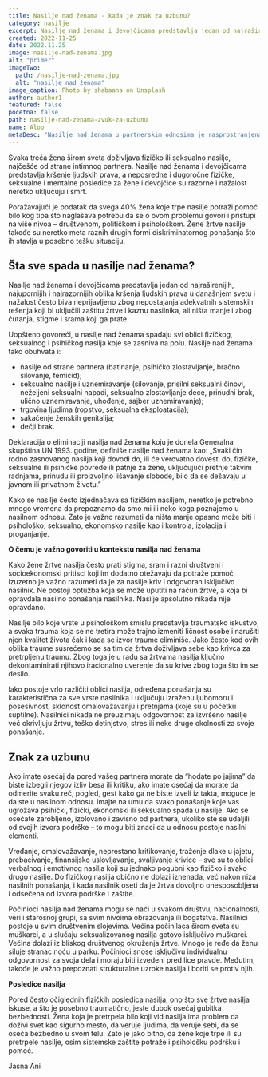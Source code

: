 ```yaml
---
title: Nasilje nad ženama - kada je znak za uzbunu?
category: nasilje
excerpt: Nasilje nad ženama i devojčicama predstavlja jedan od najraširenijih, najupornijih i najrazornijih oblika kršenja ljudskih prava u današnjem svetu.
created: 2022-11-25
date: 2022.11.25
image: nasilje-nad-zenama.jpg
alt: "primer"
imageTwo:
  path: /nasilje-nad-zenama.jpg
  alt: "nasilje nad ženama"
image_caption: Photo by shabaana on Unsplash
author: author1
featured: false
pocetna: false
path: nasilje-nad-zenama-zvuk-za-uzbunu
name: Aloo
metaDesc: "Nasilje nad ženama u partnerskim odnosima je rasprostranjena pojava i vrsta nasilja u porodici. Oblik i načini takvog nasilja, kao i ciklusi koji se pri tome javljaju."
---
```


Svaka treća žena širom sveta doživljava fizičko ili seksualno nasilje, najčešće od strane intimnog partnera. Nasilje nad ženama i devojčicama predstavlja kršenje ljudskih prava, a neposredne i dugoročne fizičke, seksualne i mentalne posledice za žene i devojčice su razorne i nažalost neretko uključuju i smrt.

Poražavajući je podatak da svega 40% žena koje trpe nasilje potraži pomoć bilo kog tipa što naglašava potrebu da se o ovom problemu govori i pristupi na više nivoa – društvenom, političkom i psihološkom. Žene žrtve nasilje takođe su neretko meta raznih drugih formi diskriminatornog ponašanja što ih stavlja u posebno tešku situaciju.

## Šta sve spada u nasilje nad ženama?

Nasilje nad ženama i devojčicama predstavlja jedan od najraširenijih, najupornijih i najrazornijih oblika kršenja ljudskih prava u današnjem svetu i nažalost često biva neprijavljeno zbog nepostajanja adekvatnih sistemskih rešenja koji bi uključili zaštitu žrtve i kaznu nasilnika, ali ništa manje i zbog ćutanja, stigme i srama koji ga prate.

Uopšteno govoreći, u nasilje nad ženama  spadaju svi oblici fizičkog, seksualnog i psihičkog  nasilja koje se zasniva na polu. Nasilje nad ženama tako obuhvata i: 
- nasilje od strane partnera (batinanje, psihičko zlostavljanje, bračno silovanje, femicid);
- seksualno nasilje i uznemiravanje (silovanje, prisilni seksualni činovi, neželjeni seksualni napadi, seksualno zlostavljanje dece, prinudni brak, ulično uznemiravanje, uhođenje, sajber uznemiravanje);
- trgovina ljudima (ropstvo, seksualna eksploatacija);
- sakaćenje ženskih genitalija;
- dečji brak.

Deklaracija o eliminaciji nasilja nad ženama koju je donela Generalna skupština UN 1993. godine, definiše nasilje nad ženama kao: „Svaki čin rodno zasnovanog nasilja koji dovodi do, ili će verovatno dovesti do, fizičke, seksualne ili psihičke povrede ili patnje za žene, uključujući pretnje takvim radnjama, prinudu ili proizvoljno lišavanje slobode, bilo da se dešavaju u javnom ili privatnom životu.” 

Kako se nasilje često izjednačava sa fizičkim nasiljem, neretko je potrebno mnogo vremena da prepoznamo da smo mi ili neko koga poznajemo u nasilnom odnosu. Zato je važno razumeti da ništa manje opasno može biti i psihološko, seksualno, ekonomsko nasilje kao i kontrola, izolacija i proganjanje. 

**O čemu je važno govoriti u kontekstu nasilja nad ženama**

Kako žene žrtve nasilja često prati stigma, sram i razni društveni i socioekonomski pritisci koji im dodatno otežavaju da potraže pomoć, izuzetno je važno razumeti da je za nasilje kriv i odgovoran isključivo nasilnik. Ne postoji optužba koja se može uputiti na račun žrtve, a koja bi opravdala nasilno ponašanja nasilnika. Nasilje apsolutno nikada nije opravdano. 

Nasilje bilo koje vrste u psihološkom smislu predstavlja traumatsko iskustvo, a svaka trauma koja se ne tretira može trajno izmeniti ličnost osobe i narušiti njen kvalitet života čak i kada se izvor traume eliminiše. Jako često kod ovih oblika traume susrećemo se sa tim da žrtva doživljava sebe kao krivca za pretrpljenu traumu. Zbog toga je u radu sa žrtvama nasilja ključno dekontaminirati njihovo iracionalno uverenje da su krive zbog toga što im se desilo. 

Iako postoje vrlo različiti oblici nasilja, određena ponašanja su karakteristična za sve vrste nasilnika i uključuju izraženu ljubomoru i posesivnost, sklonost omalovažavanju i pretnjama (koje su u početku suptilne).  Nasilnici nikada ne preuzimaju odgovornost za izvršeno nasilje  već okrivljuju žrtvu, teško detinjstvo, stres ili neke druge okolnosti za svoje ponašanje.  

## Znak za uzbunu

Ako imate osećaj da pored vašeg partnera morate da “hodate po jajima” da biste izbegli njegov izliv besa ili kritiku, ako imate osećaj da morate da odmerite svaku reč, pogled, gest kako ga ne biste izveli iz takta, moguće je da ste u nasilnom odnosu. Imajte na umu da svako ponašanje koje vas ugrožava psihički, fizički, ekonomski ili seksualno spada u nasilje. Ako se osećate zarobljeno, izolovano i zavisno od partnera, ukoliko ste se udaljili od svojih izvora podrške – to mogu biti znaci da u odnosu postoje nasilni elementi. 

Vređanje, omalovažavanje, neprestano kritikovanje, traženje dlake u jajetu, prebacivanje, finansijsko uslovljavanje, svaljivanje krivice – sve su to oblici verbalnog i emotivnog nasilja koji su jednako pogubni kao fizičko i svako drugo nasilje. Do fizičkog nasilja obično ne dolazi iznenada, već nakon niza nasilnih ponašanja, i kada nasilnik oseti da je žrtva dovoljno onesposobljena i odsečena od izvora podrške i zaštite. 

Počinioci nasilja nad ženama mogu se naći u svakom društvu, nacionalnosti, veri i starosnoj grupi, sa svim nivoima obrazovanja ili bogatstva. Nasilnici postoje u svim društvenim slojevima. Većina počinilaca širom sveta su muškarci, a u slučaju seksualizovanog nasilja gotovo isključivo muškarci. Većina dolazi iz bliskog društvenog okruženja žrtve. Mnogo je ređe da ženu siluje stranac noću u parku. Počinioci snose isključivu individualnu odgovornost za svoja dela i moraju biti izvedeni pred lice pravde. Međutim, takođe je važno prepoznati strukturalne uzroke nasilja i boriti se protiv njih.

**Posledice nasilja**

Pored često očiglednih fizičkih posledica nasilja, ono što sve žrtve nasilja iskuse, a što je posebno traumatično, jeste dubok osećaj gubitka bezbednosti. Žena koja je pretrpela bilo koji vid nasilja ima problem da doživi svet kao sigurno mesto, da veruje ljudima, da veruje sebi, da se oseća bezbedno u svom telu. Zato je jako bitno, da žene koje trpe ili su pretrpele nasilje, osim sistemske zaštite potraže i psihološku podršku i pomoć. 

Jasna Ani
